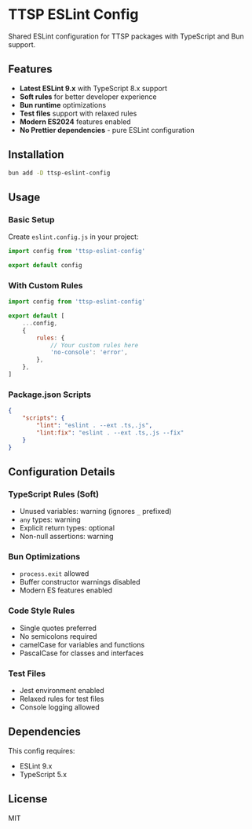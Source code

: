 # TTSP ESLint Config

Shared ESLint configuration for TTSP packages with TypeScript and Bun support.

## Features

- **Latest ESLint 9.x** with TypeScript 8.x support
- **Soft rules** for better developer experience
- **Bun runtime** optimizations
- **Test files** support with relaxed rules
- **Modern ES2024** features enabled
- **No Prettier dependencies** - pure ESLint configuration

## Installation

```bash
bun add -D ttsp-eslint-config
```

## Usage

### Basic Setup

Create `eslint.config.js` in your project:

```javascript
import config from 'ttsp-eslint-config'

export default config
```

### With Custom Rules

```javascript
import config from 'ttsp-eslint-config'

export default [
	...config,
	{
		rules: {
			// Your custom rules here
			'no-console': 'error',
		},
	},
]
```

### Package.json Scripts

```json
{
	"scripts": {
		"lint": "eslint . --ext .ts,.js",
		"lint:fix": "eslint . --ext .ts,.js --fix"
	}
}
```

## Configuration Details

### TypeScript Rules (Soft)
- Unused variables: warning (ignores `_` prefixed)
- `any` types: warning
- Explicit return types: optional
- Non-null assertions: warning

### Bun Optimizations
- `process.exit` allowed
- Buffer constructor warnings disabled
- Modern ES features enabled

### Code Style Rules
- Single quotes preferred
- No semicolons required
- camelCase for variables and functions
- PascalCase for classes and interfaces

### Test Files
- Jest environment enabled
- Relaxed rules for test files
- Console logging allowed

## Dependencies

This config requires:
- ESLint 9.x
- TypeScript 5.x

## License

MIT
